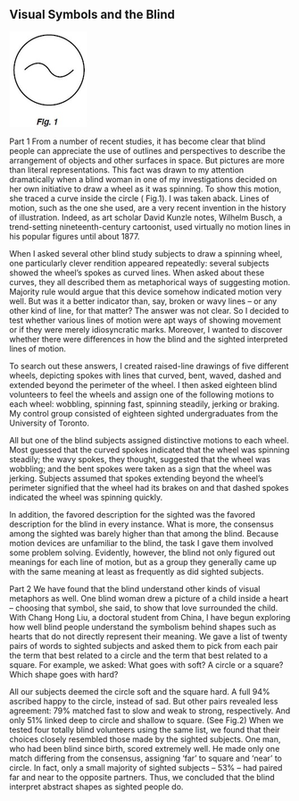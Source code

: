 ## Visual Symbols and the Blind

![img.png](img.png)

Part 1
From a number of recent studies, it has become clear that blind people can appreciate the use of outlines and
perspectives to describe the arrangement of objects and other surfaces in space. But pictures are more than literal
representations. This fact was drawn to my attention dramatically when a blind woman in one of my investigations decided
on her own initiative to draw a wheel as it was spinning. To show this motion, she traced a curve inside the circle (
Fig.1). I was taken aback. Lines of motion, such as the one she used, are a very recent invention in the history of
illustration. Indeed, as art scholar David Kunzle notes, Wilhelm Busch, a trend-setting nineteenth-century cartoonist,
used virtually no motion lines in his popular figures until about 1877.

When I asked several other blind study subjects to draw a spinning wheel, one particularly clever rendition appeared
repeatedly: several subjects showed the wheel’s spokes as curved lines. When asked about these curves, they all
described them as metaphorical ways of suggesting motion. Majority rule would argue that this device somehow indicated
motion very well. But was it a better indicator than, say, broken or wavy lines – or any other kind of line, for that
matter? The answer was not clear. So I decided to test whether various lines of motion were apt ways of showing movement
or if they were merely idiosyncratic marks. Moreover, I wanted to discover whether there were differences in how the
blind and the sighted interpreted lines of motion.

To search out these answers, I created raised-line drawings of five different wheels, depicting spokes with lines that
curved, bent, waved, dashed and extended beyond the perimeter of the wheel. I then asked eighteen blind volunteers to
feel the wheels and assign one of the following motions to each wheel: wobbling, spinning fast, spinning steadily,
jerking or braking. My control group consisted of eighteen sighted undergraduates from the University of Toronto.

All but one of the blind subjects assigned distinctive motions to each wheel. Most guessed that the curved spokes
indicated that the wheel was spinning steadily; the wavy spokes, they thought, suggested that the wheel was wobbling;
and the bent spokes were taken as a sign that the wheel was jerking. Subjects assumed that spokes extending beyond the
wheel’s perimeter signified that the wheel had its brakes on and that dashed spokes indicated the wheel was spinning
quickly.

In addition, the favored description for the sighted was the favored description for the blind in every instance. What
is more, the consensus among the sighted was barely higher than that among the blind. Because motion devices are
unfamiliar to the blind, the task I gave them involved some problem solving. Evidently, however, the blind not only
figured out meanings for each line of motion, but as a group they generally came up with the same meaning at least as
frequently as did sighted subjects.

Part 2
We have found that the blind understand other kinds of visual metaphors as well. One blind woman drew a picture of a
child inside a heart – choosing that symbol, she said, to show that love surrounded the child. With Chang Hong Liu, a
doctoral student from China, I have begun exploring how well blind people understand the symbolism behind shapes such as
hearts that do not directly represent their meaning. We gave a list of twenty pairs of words to sighted subjects and
asked them to pick from each pair the term that best related to a circle and the term that best related to a square. For
example, we asked: What goes with soft? A circle or a square? Which shape goes with hard?

All our subjects deemed the circle soft and the square hard. A full 94% ascribed happy to the circle, instead of sad.
But other pairs revealed less agreement: 79% matched fast to slow and weak to strong, respectively. And only 51% linked
deep to circle and shallow to square. (See Fig.2) When we tested four totally blind volunteers using the same list, we
found that their choices closely resembled those made by the sighted subjects. One man, who had been blind since birth,
scored extremely well. He made only one match differing from the consensus, assigning ‘far’ to square and ‘near’ to
circle. In fact, only a small majority of sighted subjects – 53% – had paired far and near to the opposite partners.
Thus, we concluded that the blind interpret abstract shapes as sighted people do.